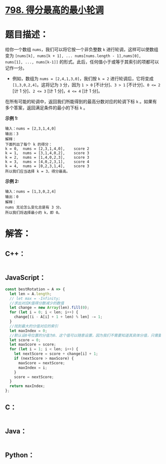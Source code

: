# [798. 得分最高的最小轮调](https://leetcode-cn.com/problems/smallest-rotation-with-highest-score/)

# 题目描述：

给你一个数组 `nums`，我们可以将它按一个非负整数 `k` 进行轮调，这样可以使数组变为 `[nums[k], nums[k + 1], ... nums[nums.length - 1],nums[0], nums[1], ..., nums[k-1]]` 的形式。此后，任何值小于或等于其索引的项都可以记作一分。

- 例如，数组为 `nums = [2,4,1,3,0]`，我们按 `k = 2` 进行轮调后，它将变成 `[1,3,0,2,4]`。这将记为 `3` 分，因为 `1 > 0` [不计分]、`3 > 1` [不计分]、`0 <= 2` [计 1 分]、`2 <= 3` [计 1 分]，`4 <= 4` [计 1 分]。

在所有可能的轮调中，返回我们所能得到的最高分数对应的轮调下标 `k` 。如果有多个答案，返回满足条件的最小的下标 `k` 。



**示例 1:**

```
输入：nums = [2,3,1,4,0]
输出：3
解释：
下面列出了每个 k 的得分：
k = 0,  nums = [2,3,1,4,0],    score 2
k = 1,  nums = [3,1,4,0,2],    score 3
k = 2,  nums = [1,4,0,2,3],    score 3
k = 3,  nums = [4,0,2,3,1],    score 4
k = 4,  nums = [0,2,3,1,4],    score 3
所以我们应当选择 k = 3，得分最高。
```

**示例 2:**

```
输入：nums = [1,3,0,2,4]
输出：0
解释：
nums 无论怎么变化总是有 3 分。
所以我们将选择最小的 k，即 0。
```




# 解答：

## C++：

```cpp

```

## JavaScript：

```JavaScript
const bestRotation = A => {
  let len = A.length;
  // let max = -Infinity;
  //求出对应K值得分数减少的数值
  let change = new Array(len).fill(0);
  for (let i = 0; i < len; i++) {
    change[(i - A[i] + 1 + len) % len] -= 1;
  }
  //找到最大的分值对应的索引
  let maxIndex = 0;
  //默认设0号位置的分值为0、这个值可以随意设置，因为我们不需要知道其具体分值，只需要找到其最大值
  let score = 0;
  let maxScore = score;
  for (let i = 1; i < len; i++) {
    let nextScore = score + change[i] + 1;
    if (nextScore > maxScore) {
      maxScore = nextScore;
      maxIndex = i;
    }
    score = nextScore;
  }
  return maxIndex;
};
```

## C：

```c

```

## Java：

```java

```

## Python：

```python

```

